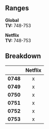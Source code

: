 ## Ranges
**Global**  
**TV:** 748-753  

**Netflix**  
**TV:** 748-753  

## Breakdown
||Netflix|
|---|:-:|
|**0748**|x|
|**0749**|x|
|**0750**|x|
|**0751**|x|
|**0752**|x|
|**0753**|x|
